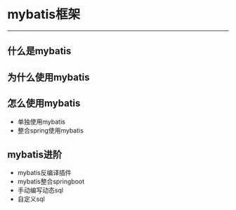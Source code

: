 # mybatis框架

-------

## 什么是mybatis

## 为什么使用mybatis

## 怎么使用mybatis

* 单独使用mybatis
* 整合spring使用mybatis

## mybatis进阶

* mybatis反编译插件
* mybatis整合springboot
* 手动编写动态sql
* 自定义sql

